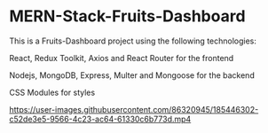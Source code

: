 # MERN-Stack-Fruits-Dashboard

This is a Fruits-Dashboard project using the following technologies:

React, Redux Toolkit, Axios and React Router for the frontend

Nodejs, MongoDB, Express, Multer and Mongoose for the backend

CSS Modules for styles 

https://user-images.githubusercontent.com/86320945/185446302-c52de3e5-9566-4c23-ac64-61330c6b773d.mp4

